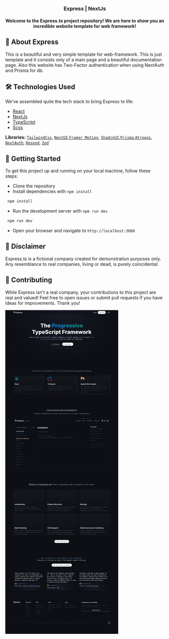 # <h3 align="center">Express | NextJs</h3>

<h4 align="center">Welcome to the Express.ts project repository! We are here to show you an incredible website template for web framework!</h3>

## 🤖 About Express

This is a beautiful and very simple template for web-framework. This is just template and it consists only of a main page and a beautiful documentation page. Also this website has Two-Factor authentication when using NextAuth and Prisma for db.

## 🛠 Technologies Used

We've assembled quite the tech stack to bring Express to life:

- [React](https://react.dev/)
- [NextJs](https://nextjs.org/)
- [TypeScript](https://www.typescriptlang.org/)
- [Scss](https://sasscss.org/)

**Libraries:** [`TailwindCss`](https://tailwindcss.com/), [`NextUI`](https://nextui.org/),[`Framer Motion`](https://www.framer.com/motion/), [`ShadcnUI`](https://ui.shadcn.com/),[`Prisma`](https://www.prisma.io/),[`Atropos`](https://atroposjs.com/), [`NextAuth`](https://next-auth.js.org/), [`Resend`](https://resend.com/), [`Zod`](https://zod.dev/)`

## 🚀 Getting Started

To get this project up and running on your local machine, follow these steps:

- Clone the repository
- Install dependencies with `npm install`

```bash
 npm install
```

- Run the development server with `npm run dev`

```bash
 npm run dev
```

- Open your browser and navigate to `http://localhost:3000`

## 📜 Disclaimer

Express.ts is a fictional company created for demonstration purposes only. Any resemblance to real companies, living or dead, is purely coincidental.

## 🤝 Contributing

While Express isn't a real company, your contributions to this project are real and valued! Feel free to open issues or submit pull requests if you have ideas for improvements. Thank you!

[![Banner](./public/expressBanner.png)](https://express-next-js.vercel.app)
